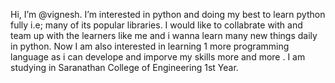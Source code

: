 Hi, I’m @vignesh.
I’m interested in python and doing my best to learn python fully i.e; many of its popular libraries.
I would like to collabrate with and team up with the learners like me and i wanna learn many new things daily in python.
Now I am also interested in learning 1 more programming language as i can develope and imporve my skills more and more .
I am studying in Saranathan College of Engineering 1st Year.


<!---
vignesh19032005/vignesh19032005 is a ✨ special ✨ repository because its `README.md` (this file) appears on your GitHub profile.
You can click the Preview link to take a look at your changes.
--->
